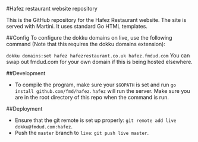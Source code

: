 #Hafez restaurant website repository

This is the GitHub repository for the Hafez Restaurant website. The site is served with Martini. It uses standard Go HTML templates.

##Config
To configure the dokku domains on live, use the following command (Note that this requires the dokku domains extension):

`dokku domains:set hafez hafezrestaurant.co.uk hafez.fmdud.com`
You can swap out fmdud.com for your own domain if this is being hosted elsewhere.

##Development
* To compile the program, make sure your `$GOPATH` is set and run `go install github.com/fmd/hafez`.
`hafez` will run the server. Make sure you are in the root directory of this repo when the command is run.

##Deployment
* Ensure that the git remote is set up properly: `git remote add live dokku@fmdud.com:hafez`.
* Push the `master` branch to `live`: `git push live master`.
